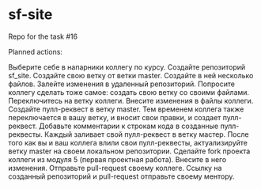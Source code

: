 # sf-site
Repo for the task #16

Planned actions: 

Выберите себе в напарники коллегу по курсу.
Создайте репозиторий sf_site.
Создайте свою ветку от ветки master.
Создайте в ней несколько файлов.
Залейте изменения в удаленный репозиторий.
Попросите коллегу сделать тоже самое: создать свою ветку со своими файлами.
Переключитесь на ветку коллеги.
Внесите изменения в файлы коллеги.
Создайте пулл-реквест в ветку master.
Тем временем коллега также переключается в вашу ветку, и вносит свои правки, и создает пулл-реквест.
Добавьте комментарии к строкам кода в созданные пулл-реквесты.
Каждый заливает свой пулл-реквест в ветку мастер.
После того как вы и ваш коллега влили свои пулл-реквесты, актуализируйте ветку master на своем локальном репозитории.
Сделайте fork проекта коллеги из модуля 5 (первая проектная работа).
Внесите в него изменения.
Отправьте pull-request своему коллеге.
Ссылку на созданный репозиторий и pull-request отправьте своему ментору.
